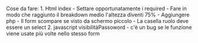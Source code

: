 Cose da fare:
    1. Html
        index
            - Settare opportunatamente i required
            - Fare in modo che raggiunto il breakdown medio l'altezza diventi 75%
            - Aggiungere php
            - Il form scompare se visto da schermo piccolo
            - La casella ruolo deve essere un select
    2. javascript
        visibilitàPassoword
            - c'è un bug se le funzione viene usate più volte nello stesso form
        